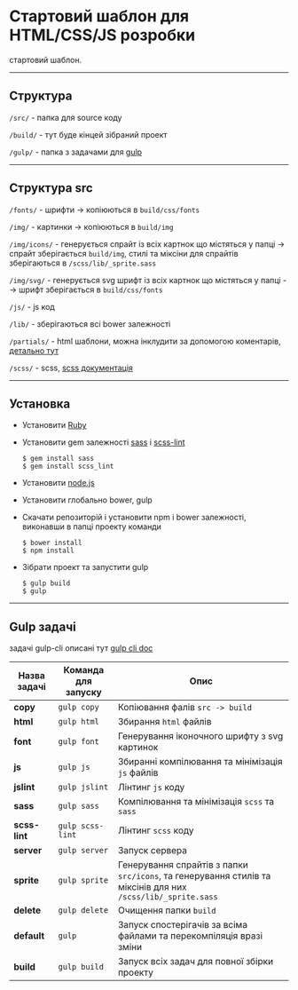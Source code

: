 # Стартовий шаблон для HTML/CSS/JS розробки
стартовий шаблон.
***

## Структура
`/src/` - папка для source коду

`/build/` -  тут буде кінцей зібраний проект

`/gulp/` - папка з задачами для [gulp](http://gulpjs.com/)
***

## Структура src
`/fonts/` - шрифти -> копіюються в `build/css/fonts`

`/img/` -  картинки -> копіюються в `build/img`

`/img/icons/` - генерується спрайт із всіх картнок що містяться у папці -> спрайт зберігається `build/img`, стилі та міксіни для спрайтів зберігаються в `/scss/lib/_sprite.sass`

`/img/svg/` -  генерується svg шрифт із всіх картнок що містяться у папці --> шрифт зберігається в `build/css/fonts`

`/js/` - js код

`/lib/` - зберігаються всі bower залежності

`/partials/` - html шаблони, можна інклудити за допомогою коментарів, [детально тут](https://www.npmjs.com/package/gulp-include)

`/scss/` - scss, [scss документація](http://sass-lang.com/)
***

## Установка
+   Установити [Ruby](https://www.ruby-lang.org/ru/downloads/) 
+   Установити gem залежності [sass](http://sass-scss.ru/install/) i [scss-lint](https://github.com/brigade/scss-lint)

		$ gem install sass
		$ gem install scss_lint

+   Установити [node.js](https://github.com/creationix/nvm)
+   Установити глобально bower, gulp
+   Скачати репозиторій і установити npm i bower залежності, виконавши в папці проекту команди

		$ bower install
		$ npm install

+   Зібрати проект та запустити gulp

		$ gulp build
		$ gulp

***

## Gulp задачі

задачі gulp-cli описані тут [gulp cli doc](https://github.com/gulpjs/gulp/blob/master/docs/CLI.md)

Назва задачі  | Команда для запуску  | Опис
------------- | -------------------- | -----
**copy**      | `gulp copy`          | Копіювання фалів `src -> build`
**html**      | `gulp html`          | Збирання `html` файлів
**font**      | `gulp font`          | Генерування іконочного шрифту з svg картинок
**js**        | `gulp js`            | Збиранні компілювання та мінімізація `js` файлів
**jslint**    | `gulp jslint`        | Лінтинг `js` коду
**sass**      | `gulp sass`          | Компілювання та мінімізація `scss` та `sass`
**scss-lint** | `gulp scss-lint`     | Лінтинг `scss` коду
**server**    | `gulp server`        | Запуск сервера
**sprite**    | `gulp sprite`        | Генерування спрайтів з папки `src/icons`, та генерування стилів та міксінів для них `/scss/lib/_sprite.sass`
**delete**    | `gulp delete`        | Очищення папки `build`
**default**   | `gulp`               | Запуск спостерігачів за всіма файлами та перекомпіляція вразі зміни
**build**     | `gulp build`         | Запуск всіх задач для повної збірки проекту

